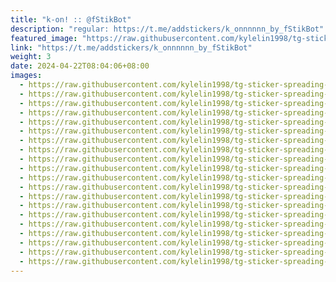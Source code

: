 ```yaml
---
title: "k-on! :: @fStikBot"
description: "regular: https://t.me/addstickers/k_onnnnnn_by_fStikBot"
featured_image: "https://raw.githubusercontent.com/kylelin1998/tg-sticker-spreading-worldwide-images/main/img/3e40d91c-9582-425d-990e-98b2fa3e21cf.jpg"
link: "https://t.me/addstickers/k_onnnnnn_by_fStikBot"
weight: 3
date: 2024-04-22T08:04:06+08:00
images:
  - https://raw.githubusercontent.com/kylelin1998/tg-sticker-spreading-worldwide-images/main/img/3e40d91c-9582-425d-990e-98b2fa3e21cf.jpg
  - https://raw.githubusercontent.com/kylelin1998/tg-sticker-spreading-worldwide-images/main/img/d52de981-e1db-449d-9f18-dd25ff66661a.jpg
  - https://raw.githubusercontent.com/kylelin1998/tg-sticker-spreading-worldwide-images/main/img/f8d3816c-462b-489c-bb5c-0c0fd3f65c5e.jpg
  - https://raw.githubusercontent.com/kylelin1998/tg-sticker-spreading-worldwide-images/main/img/fc6cbb98-2120-42e9-841e-c318aa71531a.jpg
  - https://raw.githubusercontent.com/kylelin1998/tg-sticker-spreading-worldwide-images/main/img/7aef1bf6-59f6-4ab5-9bc7-fdc1330576c3.jpg
  - https://raw.githubusercontent.com/kylelin1998/tg-sticker-spreading-worldwide-images/main/img/631e45d9-c358-4d2d-b151-9fd583f01897.jpg
  - https://raw.githubusercontent.com/kylelin1998/tg-sticker-spreading-worldwide-images/main/img/5375af46-fa3f-4af1-85f5-2a4cb4845cc0.jpg
  - https://raw.githubusercontent.com/kylelin1998/tg-sticker-spreading-worldwide-images/main/img/8ad7990e-41c9-4b47-8905-6a74cea2683e.jpg
  - https://raw.githubusercontent.com/kylelin1998/tg-sticker-spreading-worldwide-images/main/img/2206f029-c185-40de-abc2-d019baec0e54.jpg
  - https://raw.githubusercontent.com/kylelin1998/tg-sticker-spreading-worldwide-images/main/img/e563709c-e113-41ed-9ef9-b7bae917115c.jpg
  - https://raw.githubusercontent.com/kylelin1998/tg-sticker-spreading-worldwide-images/main/img/2e6e2efe-3176-42e0-b057-7691af4ff59d.jpg
  - https://raw.githubusercontent.com/kylelin1998/tg-sticker-spreading-worldwide-images/main/img/2c315fca-013b-4da7-a320-69183b8a6022.jpg
  - https://raw.githubusercontent.com/kylelin1998/tg-sticker-spreading-worldwide-images/main/img/c3eae58c-e6fe-450a-9ddc-5c4571f87f56.jpg
  - https://raw.githubusercontent.com/kylelin1998/tg-sticker-spreading-worldwide-images/main/img/ae9ad161-ff61-4a8b-ba85-67850ccf0f41.jpg
  - https://raw.githubusercontent.com/kylelin1998/tg-sticker-spreading-worldwide-images/main/img/d9849c94-2b1c-4978-8ef4-cd1ef526ac21.jpg
  - https://raw.githubusercontent.com/kylelin1998/tg-sticker-spreading-worldwide-images/main/img/e6324f2c-2cbc-4032-a4b5-e9c256619dd8.jpg
  - https://raw.githubusercontent.com/kylelin1998/tg-sticker-spreading-worldwide-images/main/img/5b954606-66cb-4886-bd3f-fd3211ff95fb.jpg
  - https://raw.githubusercontent.com/kylelin1998/tg-sticker-spreading-worldwide-images/main/img/6eb000eb-4f01-4c58-aa8f-5f0afae7b832.jpg
  - https://raw.githubusercontent.com/kylelin1998/tg-sticker-spreading-worldwide-images/main/img/c0f5e51a-4f6b-4979-bcb2-a99ec8787176.jpg
  - https://raw.githubusercontent.com/kylelin1998/tg-sticker-spreading-worldwide-images/main/img/fcfa3b87-3b4a-47fd-bfb2-aaf59e704d4b.jpg
---
```

